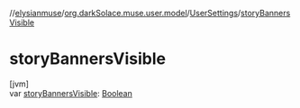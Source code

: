 //[elysianmuse](../../../index.md)/[org.darkSolace.muse.user.model](../index.md)/[UserSettings](index.md)/[storyBannersVisible](story-banners-visible.md)

# storyBannersVisible

[jvm]\
var [storyBannersVisible](story-banners-visible.md): [Boolean](https://kotlinlang.org/api/latest/jvm/stdlib/kotlin/-boolean/index.html)
